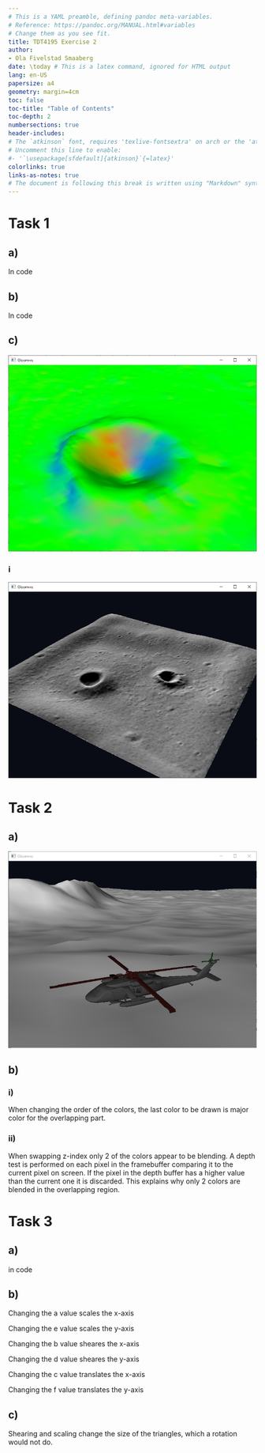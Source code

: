 ```yaml
---
# This is a YAML preamble, defining pandoc meta-variables.
# Reference: https://pandoc.org/MANUAL.html#variables
# Change them as you see fit.
title: TDT4195 Exercise 2
author:
- Ola Fivelstad Smaaberg
date: \today # This is a latex command, ignored for HTML output
lang: en-US
papersize: a4
geometry: margin=4cm
toc: false
toc-title: "Table of Contents"
toc-depth: 2
numbersections: true
header-includes:
# The `atkinson` font, requires 'texlive-fontsextra' on arch or the 'atkinson' CTAN package
# Uncomment this line to enable:
#- '`\usepackage[sfdefault]{atkinson}`{=latex}'
colorlinks: true
links-as-notes: true
# The document is following this break is written using "Markdown" syntax
---
```


<!--
This is a HTML-style comment, not visible in the final PDF.
-->

# Task 1

## a)
In code

## b)
In code

## c)
![Immense natural beauty](images/crater.png)

### i

![Correctly (hopefully) lit lunar surface](images/litSurface.png)

# Task 2

## a)
![Helicopter drawn using scene graph](images/heliscenegraph.png)

## b)

### i)
When changing the order of the colors, the last color to be drawn is major color for the overlapping part. 

### ii)

When swapping z-index only 2 of the colors appear to be blending. A depth test is performed on each pixel in the framebuffer comparing it to the current pixel on screen. If the pixel in the depth buffer has a higher value than the current one it is discarded. This explains why only 2 colors are blended in the overlapping region.


# Task 3

## a) 
in code

## b)
Changing the a value scales the x-axis

Changing the e value scales the y-axis

Changing the b value sheares the x-axis

Changing the d value sheares the y-axis

Changing the c value translates the x-axis

Changing the f value translates the y-axis

## c)
Shearing and scaling change the size of the triangles, which a rotation would not do. 
